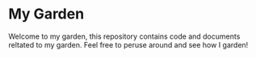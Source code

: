 # My Garden 

Welcome to my garden, this repository contains code and documents reltated to my garden. Feel free to peruse around and see how I garden!
